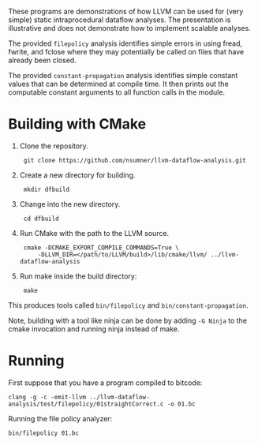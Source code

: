 These programs are demonstrations of how LLVM can be used for (very simple)
static intraprocedural dataflow analyses. The presentation is illustrative
and does not demonstrate how to implement scalable analyses.

The provided `filepolicy` analysis identifies simple errors in using fread,
fwrite, and fclose where they may potentially be called on files that have
already been closed.

The provided `constant-propagation` analysis identifies simple constant values
that can be determined at compile time. It then prints out the computable
constant arguments to all function calls in the module.

Building with CMake
==============================================
1. Clone the repository.

        git clone https://github.com/nsumner/llvm-dataflow-analysis.git

2. Create a new directory for building.

        mkdir dfbuild

3. Change into the new directory.

        cd dfbuild

4. Run CMake with the path to the LLVM source.

        cmake -DCMAKE_EXPORT_COMPILE_COMMANDS=True \
            -DLLVM_DIR=</path/to/LLVM/build>/lib/cmake/llvm/ ../llvm-dataflow-analysis

5. Run make inside the build directory:

        make

This produces tools called `bin/filepolicy` and `bin/constant-propagation`.

Note, building with a tool like ninja can be done by adding `-G Ninja` to
the cmake invocation and running ninja instead of make.

Running
==============================================

First suppose that you have a program compiled to bitcode:

    clang -g -c -emit-llvm ../llvm-dataflow-analysis/test/filepolicy/01straightCorrect.c -o 01.bc

Running the file policy analyzer:

    bin/filepolicy 01.bc

